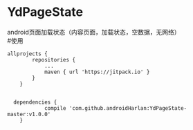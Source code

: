 # YdPageState
android页面加载状态（内容页面，加载状态，空数据，无网络）<br>
#使用
~~~
allprojects {
		repositories {
			...
			maven { url 'https://jitpack.io' }
		}
	}
  
  
  dependencies {
	        compile 'com.github.androidHarlan:YdPageState-master:v1.0.0'
	}
~~~~
